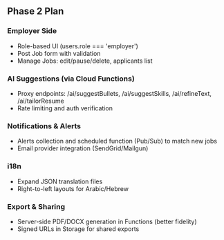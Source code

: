 ## Phase 2 Plan

### Employer Side
- Role-based UI (users.role === 'employer')
- Post Job form with validation
- Manage Jobs: edit/pause/delete, applicants list

### AI Suggestions (via Cloud Functions)
- Proxy endpoints: /ai/suggestBullets, /ai/suggestSkills, /ai/refineText, /ai/tailorResume
- Rate limiting and auth verification

### Notifications & Alerts
- Alerts collection and scheduled function (Pub/Sub) to match new jobs
- Email provider integration (SendGrid/Mailgun)

### i18n
- Expand JSON translation files
- Right-to-left layouts for Arabic/Hebrew

### Export & Sharing
- Server-side PDF/DOCX generation in Functions (better fidelity)
- Signed URLs in Storage for shared exports


